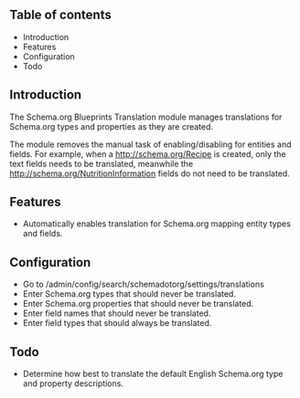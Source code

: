 Table of contents
-----------------

* Introduction
* Features
* Configuration
* Todo


Introduction
------------

The Schema.org Blueprints Translation module manages translations for 
Schema.org types and properties as they are created.

The module removes the manual task of enabling/disabling for entities 
and fields. For example, when a <http://schema.org/Recipe> is created, 
only the text fields needs to be translated, meanwhile the 
<http://schema.org/NutritionInformation> fields do not need to be translated.


Features
--------

- Automatically enables translation for Schema.org mapping entity types 
  and fields.


Configuration
-------------

- Go to /admin/config/search/schemadotorg/settings/translations
- Enter Schema.org types that should never be translated.
- Enter Schema.org properties that should never be translated.
- Enter field names that should never be translated.
- Enter field types that should always be translated.


Todo
----

- Determine how best to translate the default English Schema.org type
  and property descriptions.

